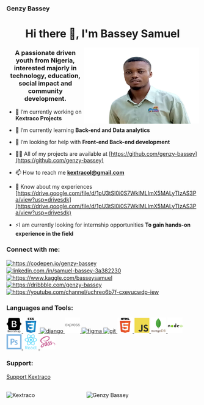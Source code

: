 ### Genzy Bassey 



<h1 align="center">Hi there 👋, I'm Bassey Samuel</h1>

<img align="right" alt="Genzy Bassey" width="300px" height="200px" src="https://github.com/Genzy-Bassey/Bassey-portfolio/blob/db29717bf366a3943f10384559161f86e206e3d3/image/Genzy-Bassey.png">

<h3 align="center">A passionate driven youth from Nigeria, interested majorly in technology, education, social impact and community development.</h3>

- 🔭 I’m currently working on **Kextraco Projects**

- 🌱 I’m currently learning **Back-end and Data analytics**

- 🤝 I’m looking for help with **Front-end Back-end development**

- 👨‍💻 All of my projects are available at [https://github.com/genzy-bassey](https://github.com/genzy-bassey)

- 📫 How to reach me **kextracol@gmail.com**

- 📄 Know about my experiences [https://drive.google.com/file/d/1pU3tSI0i0S7WkIMLImX5MALyTIzAS3Pa/view?usp=drivesdk](https://drive.google.com/file/d/1pU3tSI0i0S7WkIMLImX5MALyTIzAS3Pa/view?usp=drivesdk)

- ⚡I am currently looking for internship opportunities **To gain hands-on experience in the field**

<h3 align="left">Connect with me:</h3>
<p align="left">
<a href="https://codepen.io/https://codepen.io/genzy-bassey" target="blank"><img align="center" src="https://raw.githubusercontent.com/rahuldkjain/github-profile-readme-generator/master/src/images/icons/Social/codepen.svg" alt="https://codepen.io/genzy-bassey" height="30" width="40" /></a>
<a href="https://linkedin.com/in/linkedin.com./in/samuel-bassey-3a382230" target="blank"><img align="center" src="https://raw.githubusercontent.com/rahuldkjain/github-profile-readme-generator/master/src/images/icons/Social/linked-in-alt.svg" alt="linkedin.com./in/samuel-bassey-3a382230" height="30" width="40" /></a>
<a href="https://kaggle.com/https://www.kaggle.com/basseysamuel" target="blank"><img align="center" src="https://raw.githubusercontent.com/rahuldkjain/github-profile-readme-generator/master/src/images/icons/Social/kaggle.svg" alt="https://www.kaggle.com/basseysamuel" height="30" width="40" /></a>
<a href="https://dribbble.com/https://dribbble.com/genzy-bassey" target="blank"><img align="center" src="https://raw.githubusercontent.com/rahuldkjain/github-profile-readme-generator/master/src/images/icons/Social/dribbble.svg" alt="https://dribbble.com/genzy-bassey" height="30" width="40" /></a>
<a href="https://www.youtube.com/c/https://youtube.com/channel/uchreo6b7f-cxevucwdp-iew" target="blank"><img align="center" src="https://raw.githubusercontent.com/rahuldkjain/github-profile-readme-generator/master/src/images/icons/Social/youtube.svg" alt="https://youtube.com/channel/uchreo6b7f-cxevucwdp-iew" height="30" width="40" /></a>
</p>

<h3 align="left">Languages and Tools:</h3>
<p align="left"> <a href="https://getbootstrap.com" target="_blank" rel="noreferrer"> <img src="https://raw.githubusercontent.com/devicons/devicon/master/icons/bootstrap/bootstrap-plain-wordmark.svg" alt="bootstrap" width="40" height="40"/> </a> <a href="https://www.w3schools.com/css/" target="_blank" rel="noreferrer"> <img src="https://raw.githubusercontent.com/devicons/devicon/master/icons/css3/css3-original-wordmark.svg" alt="css3" width="40" height="40"/> </a> <a href="https://www.djangoproject.com/" target="_blank" rel="noreferrer"> <img src="https://cdn.worldvectorlogo.com/logos/django.svg" alt="django" width="40" height="40"/> </a> <a href="https://expressjs.com" target="_blank" rel="noreferrer"> <img src="https://raw.githubusercontent.com/devicons/devicon/master/icons/express/express-original-wordmark.svg" alt="express" width="40" height="40"/> </a> <a href="https://www.figma.com/" target="_blank" rel="noreferrer"> <img src="https://www.vectorlogo.zone/logos/figma/figma-icon.svg" alt="figma" width="40" height="40"/> </a> <a href="https://git-scm.com/" target="_blank" rel="noreferrer"> <img src="https://www.vectorlogo.zone/logos/git-scm/git-scm-icon.svg" alt="git" width="40" height="40"/> </a> <a href="https://www.w3.org/html/" target="_blank" rel="noreferrer"> <img src="https://raw.githubusercontent.com/devicons/devicon/master/icons/html5/html5-original-wordmark.svg" alt="html5" width="40" height="40"/> </a> <a href="https://developer.mozilla.org/en-US/docs/Web/JavaScript" target="_blank" rel="noreferrer"> <img src="https://raw.githubusercontent.com/devicons/devicon/master/icons/javascript/javascript-original.svg" alt="javascript" width="40" height="40"/> </a> <a href="https://www.mongodb.com/" target="_blank" rel="noreferrer"> <img src="https://raw.githubusercontent.com/devicons/devicon/master/icons/mongodb/mongodb-original-wordmark.svg" alt="mongodb" width="40" height="40"/> </a> <a href="https://nodejs.org" target="_blank" rel="noreferrer"> <img src="https://raw.githubusercontent.com/devicons/devicon/master/icons/nodejs/nodejs-original-wordmark.svg" alt="nodejs" width="40" height="40"/> </a> <a href="https://www.photoshop.com/en" target="_blank" rel="noreferrer"> <img src="https://raw.githubusercontent.com/devicons/devicon/master/icons/photoshop/photoshop-line.svg" alt="photoshop" width="40" height="40"/> </a> <a href="https://reactjs.org/" target="_blank" rel="noreferrer"> <img src="https://raw.githubusercontent.com/devicons/devicon/master/icons/react/react-original-wordmark.svg" alt="react" width="40" height="40"/> </a> <a href="https://sass-lang.com" target="_blank" rel="noreferrer"> <img src="https://raw.githubusercontent.com/devicons/devicon/master/icons/sass/sass-original.svg" alt="sass" width="40" height="40"/> </a> </p>

<h3 align="left">Support:</h3>
<a href="kextracol@gmail.com">Support Kextraco</a><br><br>
<p><a href="kextracol@gmail.com "> <img align="left" src="https://cdn.buymeacoffee.com/buttons/v2/default-yellow.png" height="50" width="210" alt="Kextraco " /></a><a href="kextracol@gmail.com "> <img align="left" src="https://cdn.ko-fi.com/cdn/kofi3.png?v=3" height="50" width="210" alt="Genzy Bassey " /></a></p><br><br>
